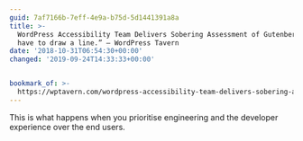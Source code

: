 ```yaml
---
guid: 7af7166b-7eff-4e9a-b75d-5d1441391a8a
title: >-
  WordPress Accessibility Team Delivers Sobering Assessment of Gutenberg: “We
  have to draw a line.” – WordPress Tavern
date: '2018-10-31T06:54:30+00:00'
changed: '2019-09-24T14:33:33+00:00'


bookmark_of: >-
  https://wptavern.com/wordpress-accessibility-team-delivers-sobering-assessment-of-gutenberg-we-have-to-draw-a-line
---
```


This is what happens when you prioritise engineering and the developer experience over the end users.  
